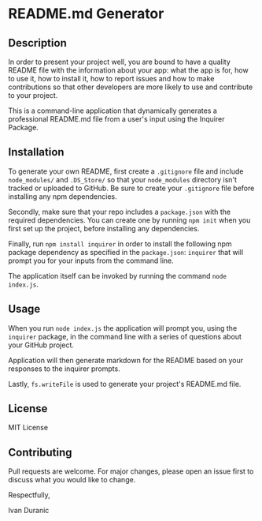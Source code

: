 # README.md Generator

## Description

In order to present your project well, you are bound to have a quality README file with the information about your app: what the app is for, how to use it, how to install it, how to report issues and how to make contributions so that other developers are more likely to use and contribute to your project.

This is a command-line application that dynamically generates a professional README.md file from a user's input using the Inquirer Package.

## Installation

To generate your own README, first create a `.gitignore` file and include `node_modules/` and `.DS_Store/` so that your `node_modules` directory isn't tracked or uploaded to GitHub. Be sure to create your `.gitignore` file before installing any npm dependencies.

Secondly, make sure that your repo includes a `package.json` with the required dependencies. You can create one by running `npm init` when you first set up the project, before installing any dependencies.

Finally, run `npm install inquirer` in order to install the following npm package dependency as specified in the `package.json`:
`inquirer` that will prompt you for your inputs from the command line.

The application itself can be invoked by running the command `node index.js`.

## Usage

When you run `node index.js` the application will prompt you, using the `inquirer` package, in the command line with a series of questions about your GitHub project.

Application will then generate markdown for the README based on your responses to the inquirer prompts. 

Lastly, `fs.writeFile` is used to generate your project's README.md file. 

## License

MIT License

## Contributing

Pull requests are welcome. For major changes, please open an issue first to discuss what you would like to change.

Respectfully,

Ivan Duranic